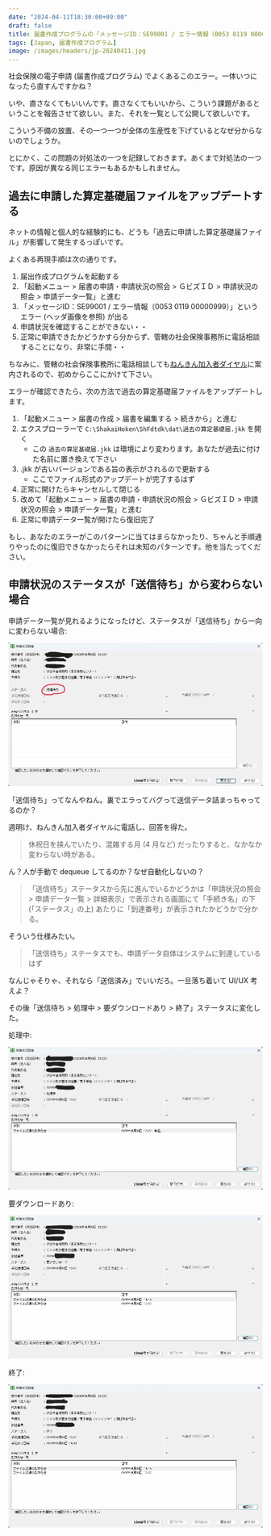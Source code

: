 ```yaml
---
date: "2024-04-11T18:30:00+09:00"
draft: false
title: 届書作成プログラムの「メッセージID：SE99001 / エラー情報（0053 0119 00000999）」対処法
tags: [Japan, 届書作成プログラム]
image: /images/headers/jp-20240411.jpg
---
```


社会保険の電子申請 (届書作成プログラム) でよくあるこのエラー。一体いつになったら直すんですかね？

いや、直さなくてもいいんです。直さなくてもいいから、こういう課題があるということを報告させて欲しい。また、それを一覧として公開して欲しいです。

こういう不備の放置、その一つ一つが全体の生産性を下げているとなぜ分からないのでしょうか。

とにかく、この問題の対処法の一つを記録しておきます。あくまで対処法の一つです。原因が異なる同じエラーもあるかもしれません。

## 過去に申請した算定基礎届ファイルをアップデートする

ネットの情報と個人的な経験的にも、どうも「過去に申請した算定基礎届ファイル」が影響して発生するっぽいです。

よくある再現手順は次の通りです。

1. 届出作成プログラムを起動する
1. 「起動メニュー > 届書の申請・申請状況の照会 > ＧビズＩＤ > 申請状況の照会 > 申請データ一覧」と進む
1. 「メッセージID：SE99001 / エラー情報（0053 0119 00000999）」というエラー (ヘッダ画像を参照) が出る
1. 申請状況を確認することができない・・
1. 正常に申請できたかどうかすら分からず、管轄の社会保険事務所に電話相談することになり、非常に手間・・

ちなみに、管轄の社会保険事務所に電話相談しても[ねんきん加入者ダイヤル](https://www.nenkin.go.jp/section/tel/toiawase_kanyusha.html)に案内されるので、初めからここにかけて下さい。

エラーが確認できたら、次の方法で過去の算定基礎届ファイルをアップデートします。

1. 「起動メニュー > 届書の作成 > 届書を編集する > 続きから」と進む
1. エクスプローラーで `C:\ShakaiHoken\ShFdtdk\dat\過去の算定基礎届.jkk` を開く
    - この `過去の算定基礎届.jkk` は環境により変わります。あなたが過去に付けた名前に置き換えて下さい
1. .jkk が古いバージョンである旨の表示がされるので更新する
    - ここでファイル形式のアップデートが完了するはず
1. 正常に開けたらキャンセルして閉じる
1. 改めて「起動メニュー > 届書の申請・申請状況の照会 > ＧビズＩＤ > 申請状況の照会 > 申請データ一覧」と進む
1. 正常に申請データ一覧が開けたら復旧完了

もし、あなたのエラーがこのパターンに当てはまらなかったり、ちゃんと手順通りやったのに復旧できなかったらそれは未知のパターンです。他を当たってください。

## 申請状況のステータスが「送信待ち」から変わらない場合

申請データ一覧が見れるようになったけど、ステータスが「送信待ち」から一向に変わらない場合:

![送信待ち](/images/jp-20240411-1.jpg)

「送信待ち」ってなんやねん。裏でエラってバグって送信データ詰まっちゃってるのか？

週明け、ねんきん加入者ダイヤルに電話し、回答を得た。

> 休祝日を挟んでいたり、混雑する月 (4 月など) だったりすると、なかなか変わらない時がある。

ん？人が手動で dequeue してるのか？なぜ自動化しないの？

> 「送信待ち」ステータスから先に進んでいるかどうかは「申請状況の照会 > 申請データ一覧 > 詳細表示」で表示される画面にて「手続き名」の下 (「ステータス」の上) あたりに「到達番号」が表示されたかどうかで分かる。

そういう仕様みたい。

> 「送信待ち」ステータスでも、申請データ自体はシステムに到達しているはず

なんじゃそりゃ、それなら「送信済み」でいいだろ。一旦落ち着いて UI/UX 考えよ？

その後「送信待ち > 処理中 > 要ダウンロードあり > 終了」ステータスに変化した。

処理中:

![処理中](/images/jp-20240411-2.jpg)

要ダウンロードあり:

![要ダウンロードあり](/images/jp-20240411-3.jpg)

終了:

![終了](/images/jp-20240411-4.jpg)
